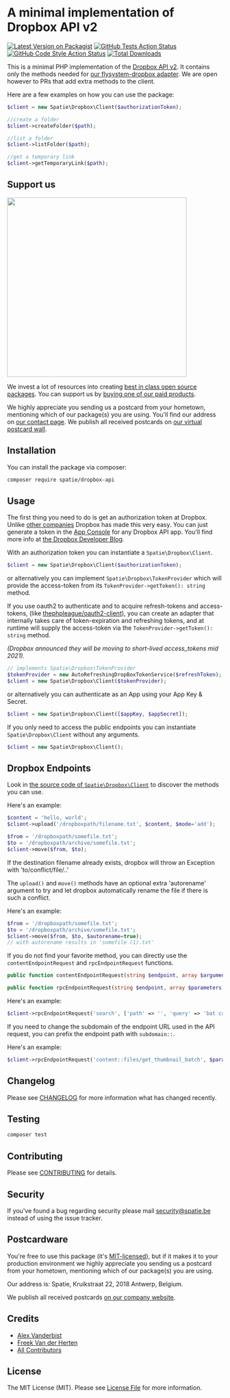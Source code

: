 # A minimal implementation of Dropbox API v2

[![Latest Version on Packagist](https://img.shields.io/packagist/v/spatie/dropbox-api.svg?style=flat-square)](https://packagist.org/packages/spatie/dropbox-api)
[![GitHub Tests Action Status](https://img.shields.io/github/workflow/status/spatie/dropbox-api/run-tests?label=tests)](https://github.com/spatie/dropbox-api/actions?query=workflow%3ATests+branch%3Amaster)
[![GitHub Code Style Action Status](https://img.shields.io/github/workflow/status/spatie/dropbox-api/Check%20&%20fix%20styling?label=code%20style)](https://github.com/spatie/dropbox-api/actions?query=workflow%3A"Check+%26+fix+styling"+branch%3Amaster)
[![Total Downloads](https://img.shields.io/packagist/dt/spatie/dropbox-api.svg?style=flat-square)](https://packagist.org/packages/spatie/dropbox-api)


This is a minimal PHP implementation of the [Dropbox API v2](https://www.dropbox.com/developers/documentation/http/overview). It contains only the methods needed for [our flysystem-dropbox adapter](https://github.com/spatie/flysystem-dropbox). We are open however to PRs that add extra methods to the client. 

Here are a few examples on how you can use the package:

```php
$client = new Spatie\Dropbox\Client($authorizationToken);

//create a folder
$client->createFolder($path);

//list a folder
$client->listFolder($path);

//get a temporary link
$client->getTemporaryLink($path);
```

## Support us

[<img src="https://github-ads.s3.eu-central-1.amazonaws.com/dropbox-api.jpg?t=1" width="419px" />](https://spatie.be/github-ad-click/dropbox-api)

We invest a lot of resources into creating [best in class open source packages](https://spatie.be/open-source). You can support us by [buying one of our paid products](https://spatie.be/open-source/support-us).

We highly appreciate you sending us a postcard from your hometown, mentioning which of our package(s) you are using. You'll find our address on [our contact page](https://spatie.be/about-us). We publish all received postcards on [our virtual postcard wall](https://spatie.be/open-source/postcards).

## Installation

You can install the package via composer:

``` bash
composer require spatie/dropbox-api
```

## Usage

The first thing you need to do is get an authorization token at Dropbox. Unlike [other companies](https://google.com) Dropbox has made this very easy. You can just generate a token in the [App Console](https://www.dropbox.com/developers/apps) for any Dropbox API app. You'll find more info at [the Dropbox Developer Blog](https://blogs.dropbox.com/developers/2014/05/generate-an-access-token-for-your-own-account/).

With an authorization token you can instantiate a `Spatie\Dropbox\Client`.

```php
$client = new Spatie\Dropbox\Client($authorizationToken);
```

or alternatively you can implement `Spatie\Dropbox\TokenProvider` 
which will provide the access-token from its 
`TokenProvider->getToken(): string` method.

If you use oauth2 to authenticate and to acquire refresh-tokens and access-tokens,
(like [thephpleague/oauth2-client](https://github.com/thephpleague/oauth2-client)),
you can create an adapter that internally takes care of token-expiration and refreshing tokens, 
and at runtime will supply the access-token via the `TokenProvider->getToken(): string` method.

*(Dropbox announced they will be moving to short-lived access_tokens mid 2021).*


```php
// implements Spatie\Dropbox\TokenProvider
$tokenProvider = new AutoRefreshingDropBoxTokenService($refreshToken);
$client = new Spatie\Dropbox\Client($tokenProvider);
```



or alternatively you can authenticate as an App using your App Key & Secret.

```php
$client = new Spatie\Dropbox\Client([$appKey, $appSecret]);
```

If you only need to access the public endpoints you can instantiate `Spatie\Dropbox\Client` without any arguments.

```php
$client = new Spatie\Dropbox\Client();
```

## Dropbox Endpoints

Look in [the source code of `Spatie\Dropbox\Client`](https://github.com/spatie/dropbox-api/blob/master/src/Client.php) to discover the methods you can use.

Here's an example:

```php
$content = 'hello, world';
$client->upload('/dropboxpath/filename.txt', $content, $mode='add');

$from = '/dropboxpath/somefile.txt';
$to = '/dropboxpath/archive/somefile.txt';
$client->move($from, $to);
```

If the destination filename already exists, dropbox will throw an Exception with 'to/conflict/file/..'

The ``upload()`` and ``move()`` methods have an optional extra 'autorename' argument 
to try and let dropbox automatically rename the file if there is such a conflict.

Here's an example:

```php
$from = '/dropboxpath/somefile.txt';
$to = '/dropboxpath/archive/somefile.txt';
$client->move($from, $to, $autorename=true);
// with autorename results in 'somefile (1).txt'
```


If you do not find your favorite method, you can directly use the `contentEndpointRequest` and `rpcEndpointRequest` functions.

```php
public function contentEndpointRequest(string $endpoint, array $arguments, $body): ResponseInterface

public function rpcEndpointRequest(string $endpoint, array $parameters): array
```

Here's an example:

```php
$client->rpcEndpointRequest('search', ['path' => '', 'query' => 'bat cave']);
```

If you need to change the subdomain of the endpoint URL used in the API request, you can prefix the endpoint path with `subdomain::`.

Here's an example:

```php
$client->rpcEndpointRequest('content::files/get_thumbnail_batch', $parameters);
```

## Changelog

Please see [CHANGELOG](CHANGELOG.md) for more information what has changed recently.

## Testing

``` bash
composer test
```

## Contributing

Please see [CONTRIBUTING](https://github.com/spatie/.github/blob/main/CONTRIBUTING.md) for details.

## Security

If you've found a bug regarding security please mail [security@spatie.be](mailto:security@spatie.be) instead of using the issue tracker.

## Postcardware

You're free to use this package (it's [MIT-licensed](LICENSE.md)), but if it makes it to your production environment we highly appreciate you sending us a postcard from your hometown, mentioning which of our package(s) you are using.

Our address is: Spatie, Kruikstraat 22, 2018 Antwerp, Belgium.

We publish all received postcards [on our company website](https://spatie.be/en/opensource/postcards).

## Credits

- [Alex Vanderbist](https://github.com/AlexVanderbist)
- [Freek Van der Herten](https://github.com/freekmurze)
- [All Contributors](../../contributors)

## License

The MIT License (MIT). Please see [License File](LICENSE.md) for more information.
